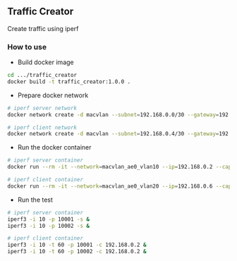 ## Traffic Creator

Create traffic using iperf



### How to use

* Build docker image

```bash
cd .../traffic_creator
docker build -t traffic_creator:1.0.0 .
```

* Prepare docker network

```bash
# iperf server network
docker network create -d macvlan --subnet=192.168.0.0/30 --gateway=192.168.0.1 -o parent=ae0.10 macvlan_ae0_vlan10

# iperf client network
docker network create -d macvlan --subnet=192.168.0.4/30 --gateway=192.168.0.5 -o parent=ae0.20 macvlan_ae0_vlan20
```

* Run the docker container

```bash
# iperf server container
docker run --rm -it --network=macvlan_ae0_vlan10 --ip=192.168.0.2 --cap-add=NET_ADMIN traffic_creator:1.0.0

# iperf client container
docker run --rm -it --network=macvlan_ae0_vlan20 --ip=192.168.0.6 --cap-add=NET_ADMIN traffic_creator:1.0.0
```

* Run the test

```bash
# iperf server container
iperf3 -i 10 -p 10001 -s &
iperf3 -i 10 -p 10002 -s &

# iperf client container
iperf3 -i 10 -t 60 -p 10001 -c 192.168.0.2 &
iperf3 -i 10 -t 60 -p 10002 -c 192.168.0.2 &
```

